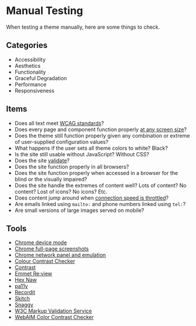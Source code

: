 # Manual Testing

When testing a theme manually, here are some things to check.

## Categories

- Accessibility
- Aesthetics
- Functionality
- Graceful Degradation
- Performance
- Responsiveness

## Items

- Does all text meet [WCAG standards](http://webaim.org/resources/contrastchecker/)?
- Does every page and component function properly [at any screen size](https://developers.google.com/web/tools/chrome-devtools/device-mode/?utm_source=dcc&utm_medium=redirect&utm_campaign=2016q3)?
- Does the theme still function properly given any combination or extreme of user-supplied configuration values?
- What happens if the user sets all theme colors to white? Black?
- Is the site still usable without JavaScript? Without CSS?
- Does the site [validate](https://validator.w3.org/)?
- Does the site function properly in all browsers?
- Does the site function properly when accessed in a browser for the blind or the visually impaired?
- Does the site handle the extremes of content well? Lots of content? No content? Lost of icons? No icons? Etc.
- Does content jump around when [connection speed is throttled](https://css-tricks.com/throttling-the-network/)?
- Are emails linked using `mailto:` and phone numbers linked using `tel:`?
- Are small versions of large images served on mobile?

## Tools

- [Chrome device mode](https://developers.google.com/web/tools/chrome-devtools/device-mode/emulate-mobile-viewports)
- [Chrome full-page screenshots](https://developers.google.com/web/updates/2017/04/devtools-release-notes#screenshots)
- [Chrome network panel and emulation](https://developers.google.com/web/tools/chrome-devtools/network-performance/)
- [Colour Contrast Checker](https://www.paciellogroup.com/resources/contrastanalyser/)
- [Contrast](https://usecontrast.com/)
- [Emmet Re:view](https://chrome.google.com/webstore/detail/emmet-review/epejoicbhllgiimigokgjdoijnpaphdp)
- [Hex Naw](https://hexnaw.com/)
- [pa11y](https://github.com/pa11y/pa11y)
- [Recordit](http://recordit.co/)
- [Skitch](https://evernote.com/skitch/)
- [Snaggy](https://snag.gy/)
- [W3C Markup Validation Service](https://validator.w3.org/)
- [WebAIM Color Contrast Checker](http://webaim.org/resources/contrastchecker/)
